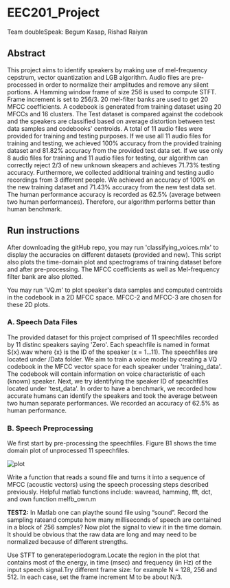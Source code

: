 # EEC201_Project

Team doubleSpeak: Begum Kasap, Rishad Raiyan

## Abstract

This project aims to identify speakers by making use of mel-frequency cepstrum, vector quantization and LGB algorithm. Audio files are pre-processed in order to normalize their amplitudes and remove any silent portions. A Hamming window frame of size 256 is used to compute STFT. Frame increment is set to 256/3. 20 mel-filter banks are used to get 20 MFCC coefficients. A codebook is generated from training dataset using 20 MFCCs and 16 clusters. The Test dataset is compared against the codebook and the speakers are classified based on average distortion between test data samples and codebooks' centroids. A total of 11 audio files were provided for training and testing purposes. If we use all 11 audio files for training and testing, we achieved 100% accuracy from the provided training dataset and 81.82% accuracy from the provided test data set. If we use only 8 audio files for training and 11 audio files for testing, our algorithm can correctly reject 2/3 of new unknown skeapers and achieves 71.73% testing accuracy. Furthermore, we collected additional training and testing audio recordings from 3 different people. We achieved an accuracy of 100% on the new training dataset and 71.43% accuracy from the new test data set. The human performance accuracy is recorded as 62.5% (average between two human performances). Therefore, our algorithm performs better than human benchmark. 

## Run instructions

After downloading the gitHub repo, you may run 'classifying_voices.mlx' to display the accuracies on different datasets (provided and new). This script also plots the time-domain plot and spectrograms of training dataset before and after pre-processing. The MFCC coefficients as well as Mel-frequency filter bank are also plotted. 

You may run 'VQ.m' to plot speaker's data samples and computed centroids in the codebook in a 2D MFCC space. MFCC-2 and MFCC-3 are chosen for these 2D plots. 

### A. Speech Data Files

The provided dataset for this project comprised of 11 speechfiles recorded by 11 distinc speakers saying 'Zero'. Each speachfile is named in format S{x}.wav where {x} is the ID of the speaker (x = 1...11). The speechfiles are located under /Data folder. We aim to train a voice model by creating a VQ codebook in the MFCC vector space for each speaker under 'training_data'. The codebook will contain information on voice characteristic of each (known) speaker. Next, we try identifying the speaker ID of speachfiles located under 'test_data'. In order to have a benchmark, we recorded how accurate humans can identify the speakers and took the average between two human separate performances. We recorded an accuracy of 62.5% as human performance. 

### B. Speech Preprocessing

We first start by pre-processing the speechfiles. Figure B1 shows the time domain plot of unprocessed 11 speechfiles. 


![plot](https://github.com/dip987/EEC201_Project/tree/main/images/FigB1.jpg?raw=true)


Write a function that reads a sound file and turns it into a sequence of MFCC (acoustic vectors) using the speech processing steps described previously. Helpful matlab functions include: wavread, hamming, fft, dct, and own function melfb_own.m

**TEST2:** In Matlab one can playthe sound file using “sound”.  Record the sampling rateand compute how many milliseconds of speech are contained in a block of 256 samples? Now plot the signal to view it in the time domain.  It should be obvious that the raw data are long and may need to be normalized because of different strengths. 

Use STFT to generateperiodogram.Locate the region in the plot that contains most of the energy, in time (msec) and frequency (in Hz) of the input speech signal.Try different frame size: for example N = 128, 256 and 512.  In each case, set the frame increment M to be about N/3.  
